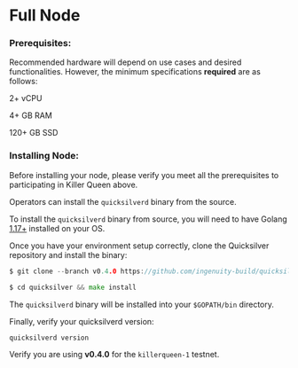 # Full Node

### Prerequisites:

Recommended hardware will depend on use cases and desired functionalities. However, the minimum specifications **required** are as follows: 

2+ vCPU

4+ GB RAM

120+ GB SSD

### Installing Node:

Before installing your node, please verify you meet all the prerequisites to participating in Killer Queen above. 

Operators can install the `quicksilverd` binary from the source.

To install the `quicksilverd` binary from source, you will need to have Golang [1.17+](https://golang.org/dl/) installed on your OS.

Once you have your environment setup correctly, clone the Quicksilver repository and install the binary:

```go
$ git clone --branch v0.4.0 https://github.com/ingenuity-build/quicksilver.git

$ cd quicksilver && make install
```

The `quicksilverd` binary will be installed into your `$GOPATH/bin` directory.

Finally, verify your quicksilverd version:

```
quicksilverd version
```

Verify you are using **v0.4.0** for the `killerqueen-1` testnet.

